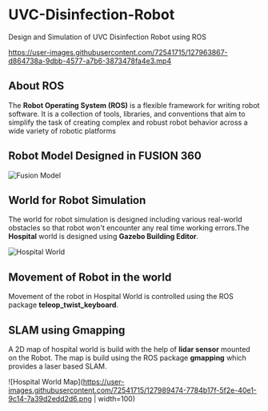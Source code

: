 # UVC-Disinfection-Robot
Design and Simulation of UVC Disinfection Robot using ROS

https://user-images.githubusercontent.com/72541715/127963867-d864738a-9dbb-4577-a7b6-3873478fa4e3.mp4

## About ROS
The **Robot Operating System (ROS)** is a flexible framework for writing robot software. It is a collection of tools, libraries, and conventions that aim to simplify the task of creating complex and robust robot behavior across a wide variety of robotic platforms

## Robot Model Designed in FUSION 360

![Fusion Model](https://user-images.githubusercontent.com/72541715/127964696-bbcaf687-6e80-4ecf-94de-86eb9522bd19.png)

## World for Robot Simulation
The world for robot simulation is designed including various real-world obstacles so that robot won't encounter any real time working errors.The **Hospital** world is designed using **Gazebo Building Editor**.

![Hospital World](https://user-images.githubusercontent.com/72541715/127981025-58960507-bddc-4351-a5f5-c162f94fa0e7.png)


## Movement of Robot in the world
Movement of the robot in Hospital World is controlled using the ROS package **teleop_twist_keyboard**.

## SLAM using Gmapping
A 2D map of hospital world is build with the help of **lidar sensor** mounted on the Robot. The map is build using the ROS package **gmapping** which provides a laser based SLAM.

![Hospital World Map](https://user-images.githubusercontent.com/72541715/127989474-7784b17f-5f2e-40e1-9c14-7a39d2edd2d6.png | width=100)
